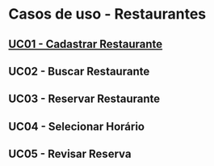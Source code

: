 # Casos de uso - Restaurantes

<a href="caso_de_uso/uc01-restaurante" class="module-link">

## UC01 - Cadastrar Restaurante

</a>

## UC02 - Buscar Restaurante
 
## UC03 - Reservar Restaurante 

## UC04 - Selecionar Horário

## UC05 - Revisar Reserva




